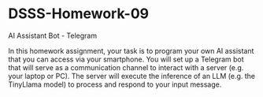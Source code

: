 # DSSS-Homework-09
AI Assistant Bot - Telegram


In this homework assignment, your task is to program your own AI assistant that you can access via your smartphone. You will set up a Telegram bot that will serve as a
communication channel to interact with a server (e.g. your laptop or PC). The server will execute the inference of an LLM (e.g. the TinyLlama model) to process and respond to your input message.
